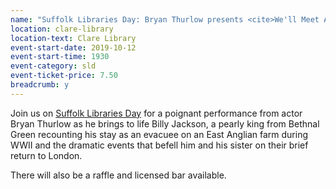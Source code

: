 ```yaml
---
name: "Suffolk Libraries Day: Bryan Thurlow presents <cite>We'll Meet Again</cite>"
location: clare-library
location-text: Clare Library
event-start-date: 2019-10-12
event-start-time: 1930
event-category: sld
event-ticket-price: 7.50
breadcrumb: y
---
```


Join us on [Suffolk Libraries Day](/suffolk-libraries-day/) for a poignant performance from actor Bryan Thurlow as he brings to life Billy Jackson, a pearly king from Bethnal Green recounting his stay as an evacuee on an East Anglian farm during WWII and the dramatic events that befell him and his sister on their brief return to London.

There will also be a raffle and licensed bar available.

